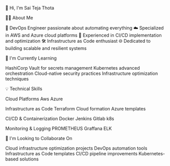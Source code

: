 👋 Hi, I'm Sai Teja Thota

👨‍💻 About Me

🚀 DevOps Engineer passionate about automating everything
☁️ Specialized in AWS and Azure cloud platforms
🔄 Experienced in CI/CD implementation and optimization
🛠️ Infrastructure as Code enthusiast
🌐 Dedicated to building scalable and resilient systems


🌱 I'm Currently Learning

HashiCorp Vault for secrets management
Kubernetes advanced orchestration
Cloud-native security practices
Infrastructure optimization techniques


💡 Technical Skills

Cloud Platforms
Aws
Azure

Infrastructure as Code
Terraform
Cloud formation
Azure templates

CI/CD & Containerization
Docker 
Jenkins 
Gitlab
k8s

Monitoring & Logging
PROMETHEUS
Graffana 
ELK

💞️ I'm Looking to Collaborate On

Cloud infrastructure optimization projects
DevOps automation tools
Infrastructure as Code templates
CI/CD pipeline improvements
Kubernetes-based solutions

